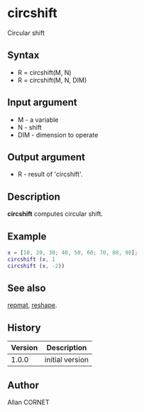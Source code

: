 # circshift

Circular shift

## Syntax

- R = circshift(M, N)
- R = circshift(M, N, DIM)

## Input argument

- M - a variable
- N - shift
- DIM - dimension to operate

## Output argument

- R - result of 'circshift'.

## Description

  <p><b>circshift</b> computes circular shift.</p>

## Example

```matlab
x = [10, 20, 30; 40, 50, 60; 70, 80, 90];
circshift (x, 1
circshift (x, -2))
```

## See also

[repmat](repmat.md), [reshape](reshape.md).

## History

| Version | Description     |
| ------- | --------------- |
| 1.0.0   | initial version |

## Author

Allan CORNET
